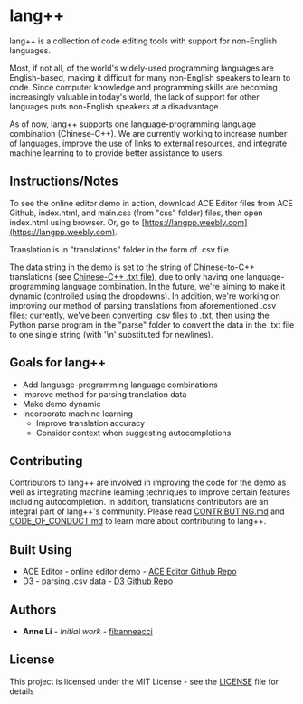 # lang++
lang++ is a collection of code editing tools with support for non-English languages.

Most, if not all, of the world's widely-used programming languages are English-based, making it difficult for many non-English speakers to learn to code. Since computer knowledge and programming skills are becoming increasingly valuable in today's world, the lack of support for other languages puts non-English speakers at a disadvantage.

As of now, lang++ supports one language-programming language combination (Chinese-C++). We are currently working to increase number of languages, improve the use of links to external resources, and integrate machine learning to to provide better assistance to users.

## Instructions/Notes
To see the online editor demo in action, download ACE Editor files from ACE Github, index.html, and main.css (from "css" folder) files, then open index.html using browser. Or, go to [https://langpp.weebly.com](https://langpp.weebly.com).

Translation is in "translations" folder in the form of .csv file.

The data string in the demo is set to the string of Chinese-to-C++ translations (see [Chinese-C++ .txt file](https://github.com/fibanneacci/langplusplus/blob/master/translations/chinese_c_cpp.txt)), due to only having one language-programming language combination. In the future, we're aiming to make it dynamic (controlled using the dropdowns). In addition, we're working on improving our method of parsing translations from aforementioned .csv files; currently, we've been converting .csv files to .txt, then using the Python parse program in the "parse" folder to convert the data in the .txt file to one single string (with '\n' substituted for newlines).

## Goals for lang++

 * Add language-programming language combinations
 * Improve method for parsing translation data
 * Make demo dynamic
 * Incorporate machine learning
    * Improve translation accuracy
    * Consider context when suggesting autocompletions
    
## Contributing

Contributors to lang++ are involved in improving the code for the demo as well as integrating machine learning techniques to improve certain features including autocompletion. In addition, translations contributors are an integral part of lang++'s community. Please read [CONTRIBUTING.md](https://github.com/fibanneacci/langplusplus/blob/master/CONTRIBUTING.md) and [CODE_OF_CONDUCT.md](https://github.com/fibanneacci/langplusplus/blob/master/CODE_OF_CONDUCT.md) to learn more about contributing to lang++.

## Built Using
* ACE Editor - online editor demo - [ACE Editor Github Repo](https://github.com/ajaxorg/ace)
* D3 - parsing .csv data - [D3 Github Repo](https://github.com/d3/d3)

## Authors
* **Anne Li** - *Initial work* - [fibanneacci](https://github.com/fibanneacci)

## License
This project is licensed under the MIT License - see the [LICENSE](https://github.com/fibanneacci/langplusplus/blob/master/LICENSE) file for details
